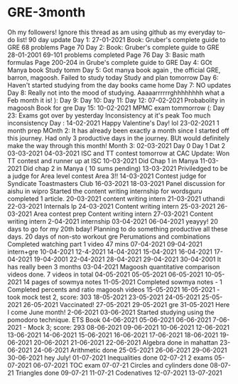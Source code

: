 # GRE-3month
Oh my followers! Ignore this thread as am using github as my everyday to-do list!
90 day update
Day 1: 
27-01-2021
Book: Gruber's complete guide to GRE
68 problems 
Page 70
Day 2:
Book: Gruber's complete guide to GRE
28-01-2001
69-101 problems completed
Page 76
Day 3:
Basic math formulas
Page 200-204 in Grube's complete guide to GRE
Day 4:
GOt Manya book
Study tomm
Day 5:
Got manya book again , the official GRE, barron, magoosh.
Failed to study today
Study and plan tomorrow
Day 6: Haven't started studying from the day books came home
Day 7: NO updates
Day 8: Really not into the mood of studying. 
Aaaaarrrrrrghhhhhhhh what a Feb month it is!
):
Day 9:
Day 10:
Day 11:
Day 12: 07-02-2021
Probabolity in magoosh Book for gre
Day 15: 10-02-2021
MPMC exam tommorrow (:
Day 23: Exams got over by yesterday
Inconsistency at it's peak
Too much inconsistency
Day :
14-02-2021
Happy Valentine's Day! lol
23-02-2021
1 month prep
MOnth 2:
It has already been exactly a month since I started off this journey.
Had only 3 productive days in the journey.
BUt would definitely make the way through this month!
Month 3: 
02-03-2021
Day 0
Day 1
Dat 2
03-03-2021
04-03-2021
ISC and TT contest tomorrow at CAC
Update: Won TT contest and runner up at ISC
10-03-2021
Did Chap 1 in Manya
11-03-2021
Did chap 2 in Manya ( 10 sums pending)
13-03-2021
Priviledged to be a judge for Area level contest Area 3!!
14-03-2021
Contest judge for Syndicate Toastmasters Club
16-03-2021
18-03-2021
Panel discussion for aishu in wipro
Started the content writing internship for wordsguru
completed 1 article.
20-03-2021
content writing intern
21-03-2021
uthandi
22-03-2021
Internals
Ip
24-03-2021
Content writing intern
25-03-2021
26-03-2021
Area contest prep
Content writing intern
27-03-2021
Content writing intern
2-04-2021
internship
03-04-2021
06-04-2021
yeayyy! 20 days to go for my 20th bday!
Planning to do something productive all these days.
20 days of non-sto workout gre
Perumations and combinations
Completed watching part 1 video 47 mins
07-04-2021
09-04-2021
intern+gre
10-04-2021
12-4-2021
14-04-2021
15-04-2021
16-04-2021
17-04-2021
19-04-2001
22-04-2021
28-04-2021
29-04-2021
30-04-2001 It has really been 3 months
03-04-2021
Magoosh quantitative comparison videos done.
7 videos in total
04-05-2021
05-05-2021
06-05-2021
10-05-2021
14 pages of sowmya notes
11-05-2021
Completed sowmya notes - 1
Completed percents and ratio magoosh videos
15-05-2021
16-05-2021 - took mock test 2, score: 303
18-05-2021
23-05-2021
24-05-2021
25-05-2021
26-05-2021
Vaccinated!
27-05-2021
29-05-2021
gre
31-05-2021
Here I come June month!
2-06-2021
03-06-2021
Started studying using the pomodoro technique.
ETS Book
04-06-2021
05-06-2021
06-06-2021 
7-06-2021 - Mock 3; score: 293
08-06-2021
09-06-2021
10-06-2021
12-06-2021
13-06-2021
14-06-2021
15-06-2021
16-06-2021
17-06-2021
18-06-2021
19-06-2021
20-06-2021
21-06-2021
22-06-2021 Algebra done in mahattan
23-06-2021
24-06-2021 Arithmetic done
25-05-2021
26-06-2021
29-06-2021
30-06-2021
hey July!
01-07-2021 Inequalities done
02-07-21 2 exams
05-07-2021
06-07-2021 TOC exam
07-07-21 Circles and cylinders done
08-07-21 Triangles done
09-07-21
11-07-21 Codenatives
12-07-2021
13-07-2021
